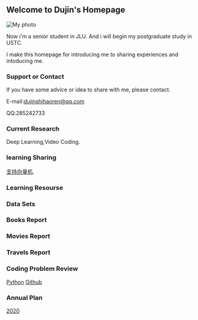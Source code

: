 ## Welcome to Dujin's Homepage
![My photo](./Images/homepage/me.jpg)

Now i'm a senior student in JLU.
And i will begin my postgraduate study in USTC.

I make this homepage for introducing me to sharing experiences and intoducing me.

### Support or Contact

If you have some advice or idea to share with me, please contact.

E-mail:dujinshihaoren@qq.com

QQ:285242733

### Current Research

Deep Learning,Video Coding.

### learning Sharing
[支持向量机](./Sharing_Learning/2019/SVM_learning.md).

### Learning Resourse

### Data Sets

### Books Report

### Movies Report

### Travels Report

### Coding Problem Review
[Python](./Coding_Problem/Python.md)
[Github]()

### Annual Plan
[2020](./scheme/2020.md)



